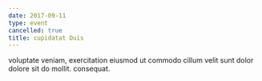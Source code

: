 ```yaml
---
date: 2017-09-11
type: event
cancelled: true
title: cupidatat Duis
---
```

voluptate veniam, exercitation eiusmod ut commodo cillum velit sunt dolor dolore sit do mollit. consequat.